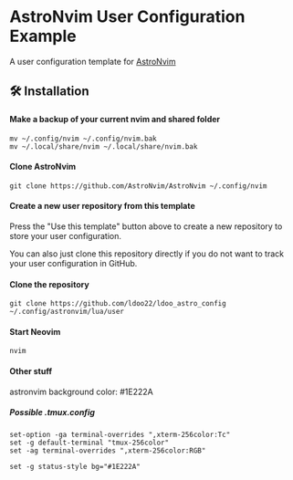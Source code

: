 # AstroNvim User Configuration Example

A user configuration template for [AstroNvim](https://github.com/AstroNvim/AstroNvim)

## 🛠️ Installation

#### Make a backup of your current nvim and shared folder

```shell
mv ~/.config/nvim ~/.config/nvim.bak
mv ~/.local/share/nvim ~/.local/share/nvim.bak
```

#### Clone AstroNvim

```shell
git clone https://github.com/AstroNvim/AstroNvim ~/.config/nvim
```

#### Create a new user repository from this template

Press the "Use this template" button above to create a new repository to store your user configuration.

You can also just clone this repository directly if you do not want to track your user configuration in GitHub.

#### Clone the repository

```shell
git clone https://github.com/ldoo22/ldoo_astro_config ~/.config/astronvim/lua/user
```

#### Start Neovim

```shell
nvim
```

#### Other stuff
astronvim background color: #1E222A
##### Possible .tmux.config
```
set-option -ga terminal-overrides ",xterm-256color:Tc"
set -g default-terminal "tmux-256color"
set -ag terminal-overrides ",xterm-256color:RGB"

set -g status-style bg="#1E222A"
```
